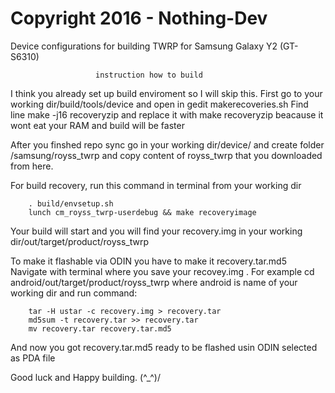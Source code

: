 Copyright 2016 - Nothing-Dev
===================================

Device configurations for building TWRP for Samsung Galaxy Y2 (GT-S6310)

                       instruction how to build

I think you already set up build enviroment so I will skip this.
First go to your working dir/build/tools/device and open in gedit makerecoveries.sh
Find line 
        make -j16 recoveryzip
and replace it with
        make recoveryzip
beacause it wont eat your RAM and build will be faster


After you finshed repo sync go in your working dir/device/
and create folder /samsung/royss_twrp and copy content of royss_twrp
that you downloaded from here.

For build recovery, run this command in terminal from your working dir 

        . build/envsetup.sh
        lunch cm_royss_twrp-userdebug && make recoveryimage

Your build will start and you will find your recovery.img in your working dir/out/target/product/royss_twrp

To make it flashable via ODIN you have to make it recovery.tar.md5
Navigate with terminal where you save your recovey.img .
For example cd android/out/target/product/royss_twrp
where android is name of your working dir
and run command:

        tar -H ustar -c recovery.img > recovery.tar
        md5sum -t recovery.tar >> recovery.tar
        mv recovery.tar recovery.tar.md5
        
And now you got recovery.tar.md5 ready to be flashed usin ODIN selected as PDA file

Good luck and Happy building. (^_^)/
